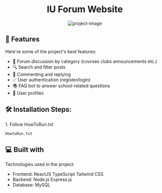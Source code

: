 <h1 align="center" id="title">IU Forum Website</h1>

<p align="center">
  <img src="https://socialify.git.ci/Rebalon/IU-Forum/image?custom_description=A+web-based+forum+platform+for+students+of+IU+%28International+University%29+to+discuss+topics%2C+share+knowledge%2C+and+stay+updated+with+school+information+and+regulations.&description=1&font=Inter&language=1&name=1&owner=1&pattern=Solid&theme=Light" alt="project-image">
</p>


  
  
<h2>🧐 Features</h2>

Here're some of the project's best features:

*   🧵 Forum discussion by category (courses clubs announcements etc.)
*   🔍 Search and filter posts
*   💬 Commenting and replying
*   ✅ User authentication (register/login)
*   📚 FAQ bot to answer school-related questions
*   👤 User profiles

<h2>🛠️ Installation Steps:</h2>

<p>1. Follow HowToRun.txt</p>

```
HowtoRun.txt
```

  
  
<h2>💻 Built with</h2>

Technologies used in the project:

*   Frontend: ReactJS TypeScript Tailwind CSS
*   Backend: Node.js Express.js
*   Database: MySQL
